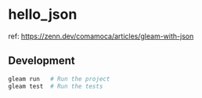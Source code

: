 # hello_json

ref: https://zenn.dev/comamoca/articles/gleam-with-json

## Development

```sh
gleam run   # Run the project
gleam test  # Run the tests
```
